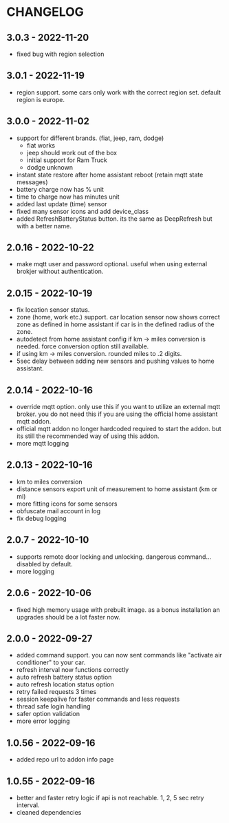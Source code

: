 # CHANGELOG

## 3.0.3 - 2022-11-20
- fixed bug with region selection

## 3.0.1 - 2022-11-19
- region support. some cars only work with the correct region set. default region is europe.

## 3.0.0 - 2022-11-02
- support for different brands. (fiat, jeep, ram, dodge)
  - fiat works
  - jeep should work out of the box
  - initial support for Ram Truck
  - dodge unknown
- instant state restore after home assistant reboot (retain mqtt state messages)
- battery charge now has % unit
- time to charge now has minutes unit
- added last update (time) sensor
- fixed many sensor icons and add device\_class
- added RefreshBatteryStatus button. its the same as DeepRefresh but with a better name.

## 2.0.16 - 2022-10-22
- make mqtt user and password optional. useful when using external brokjer without authentication.

## 2.0.15 - 2022-10-19
- fix location sensor status.
- zone (home, work etc.) support. car location sensor now shows correct zone as defined in home assistant if car is in the defined radius of the zone. 
- autodetect from home assistant config if km -> miles conversion is needed. force conversion option still available.
- if using km -> miles conversion. rounded miles to .2 digits.
- 5sec delay between adding new sensors and pushing values to home assistant.

## 2.0.14 - 2022-10-16
- override mqtt option. only use this if you want to utilize an external mqtt broker.
  you do not need this if you are using the official home assistant mqtt addon.
- official mqtt addon no longer hardcoded required to start the addon. but its still the recommended way of using this addon.
- more mqtt logging

## 2.0.13 - 2022-10-16
- km to miles conversion
- distance sensors export unit of measurement to home assistant (km or mi)
- more fitting icons for some sensors
- obfuscate mail account in log
- fix debug logging

## 2.0.7 - 2022-10-10
- supports remote door locking and unlocking. dangerous command... disabled by default.
- more logging

## 2.0.6 - 2022-10-06
- fixed high memory usage with prebuilt image. as a bonus installation an upgrades should be a lot faster now.

## 2.0.0 - 2022-09-27
- added command support. you can now sent commands like "activate air conditioner" to your car.
- refresh interval now functions correctly
- auto refresh battery status option
- auto refresh location status option
- retry failed requests 3 times
- session keepalive for faster commands and less requests
- thread safe login handling
- safer option validation
- more error logging

## 1.0.56 - 2022-09-16
- added repo url to addon info page

## 1.0.55 - 2022-09-16
- better and faster retry logic if api is not reachable. 1, 2, 5 sec retry interval.
- cleaned dependencies

